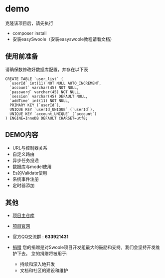# demo
克隆该项目后，请先执行
- composer install
- 安装easySwoole（安装easyswoole教程请看文档）

## 使用前准备
请确保数修改好数据库配置，并存在以下表
```
CREATE TABLE `user_list` (
  `userId` int(11) NOT NULL AUTO_INCREMENT,
  `account` varchar(45) NOT NULL,
  `password` varchar(45) NOT NULL,
  `session` varchar(45) DEFAULT NULL,
  `addTime` int(11) NOT NULL,
  PRIMARY KEY (`userId`),
  UNIQUE KEY `userId_UNIQUE` (`userId`),
  UNIQUE KEY `account_UNIQUE` (`account`)
) ENGINE=InnoDB DEFAULT CHARSET=utf8;
```

## DEMO内容
- URL与控制器关系
- 自定义路由
- 异步任务投递
- 数据库与model使用
- Es的Validate使用
- 系统事件注册
- 定时器添加

## 其他
- [项目主仓库](https://github.com/easy-swoole/easyswoole)
- [项目官网](https://www.easyswoole.com/)
- 官方QQ交流群 : **633921431**

- [捐赠](https://www.easyswoole.com/Manual/2.x/Cn/_book/donate.html)
    您的捐赠是对Swoole项目开发组最大的鼓励和支持。我们会坚持开发维护下去。 您的捐赠将被用于:
        
  - 持续和深入地开发
  - 文档和社区的建设和维护
